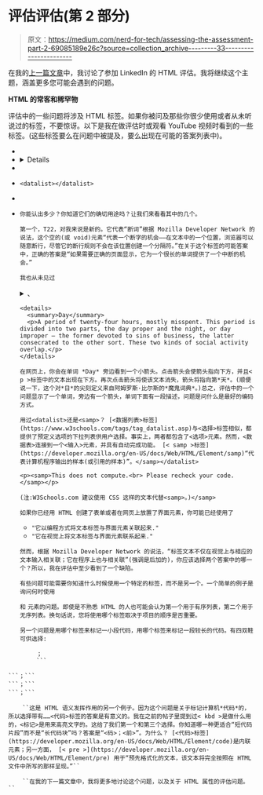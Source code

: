 # 评估评估(第 2 部分)

> 原文：<https://medium.com/nerd-for-tech/assessing-the-assessment-part-2-69085189e26c?source=collection_archive---------33----------------------->

在我的[上一篇文章](/nerd-for-tech/assessing-the-assessments-part-1-f69a6441d9de)中，我讨论了参加 LinkedIn 的 HTML 评估。我将继续这个主题，涵盖更多您可能会遇到的问题。

**HTML 的常客和稀罕物**

评估中的一些问题将涉及 HTML 标签。如果你被问及那些你很少使用或者从未听说过的标签，不要惊讶。以下是我在做评估时或观看 YouTube 视频时看到的一些标签。(这些标签要么在问题中被提及，要么出现在可能的答案列表中)。

*   <wbr>
*   <details></details>
*   <summary></summary>

*   `<datalist></datalist>`

*   <main></main>

*   `你能认出多少？你知道它们的确切用途吗？让我们来看看其中的几个。`

    `第一个，T22，对我来说是新的。它代表“断词”根据 Mozilla Developer Network 的说法，这个空的(或 void)元素“代表一个断字的机会——在文本中的一个位置，浏览器可以随意断行，尽管它的断行规则不会在该位置创建一个分隔符。”在关于这个标签的可能答案中，正确的答案是“如果需要正确的页面显示，它为一个很长的单词提供了一个中断的机会。”`

    `我也从未见过`

    <details>`、<summary>、<datalist>或<samp>。 [<细节>标签](https://www.w3schools.com/tags/tag_details.asp)，顾名思义，提供了一种显示附加信息的方式，例如，一个单词或名字。您希望提供详细信息的单词将包含在<摘要>标签中，附加信息将位于其下方，单词和信息都将包含在<详细信息>标签中。这里有一个例子:</samp></datalist></summary>`</details>

    ```
    <details>
      <summary>Day</summary>
      <p>A period of twenty-four hours, mostly misspent. This period is divided into two parts, the day proper and the night, or day improper — the former devoted to sins of business, the latter consecrated to the other sort. These two kinds of social activity overlap.</p>
    </details>
    ```

    `在网页上，你会在单词 *Day* 旁边看到一个小箭头。点击箭头会使箭头指向下方，并且< p >标签中的文本出现在下方。再次点击箭头将使该文本消失，箭头将指向第*天*。(顺便说一下，这个对*日*的尖刻定义来自阿姆罗斯·比尔斯的*魔鬼词典*。)总之，评估中的一个问题显示了一个单词，旁边有一个箭头，单词下面有一段描述，问题是问什么是最好的编码方式。`

    `用过<datalist>还是<samp>？ [<数据列表>标签](https://www.w3schools.com/tags/tag_datalist.asp)与<选择>标签相似，都提供了预定义选项的下拉列表供用户选择。事实上，两者都包含了<选项>元素。然而，<数据表>连接到一个<输入>元素，并具有自动完成功能。 [< samp >标签](https://developer.mozilla.org/en-US/docs/Web/HTML/Element/samp)“代表计算机程序输出的样本(或引用的样本)”。</samp></datalist>`

    ```
    <p><samp>This does not compute.<br> Please recheck your code.</samp></p>
    ```

    `(注:W3Schools.com 建议使用 CSS 这样的文本代替<samp>。)</samp>`

    `如果你已经用 HTML 创建了表单或者在网页上放置了界面元素，你可能已经使用了`

    *   `"它以编程方式将文本标签与界面元素关联起来."`
    *   `"它在视觉上将文本标签与界面元素联系起来."`

    `然而，根据 Mozilla Developer Network 的说法，“标签文本不仅在视觉上与相应的文本输入相关联；它在程序上也与相关联”(强调是后加的)，你应该选择两个答案中的哪一个？所以，我在评估中至少看到了一个缺陷。`

    `有些问题可能需要你知道什么时候使用一个特定的标签，而不是另一个。一个简单的例子是询问何时使用`

    `和`
    `元素的问题。即使是不熟悉 HTML 的人也可能会认为第一个用于有序列表，第二个用于无序列表。换句话说，您将使用哪个标签取决于项目的顺序是否重要。`

    `另一个问题是用哪个标签来标记一小段代码，用哪个标签来标记一段较长的代码。有四双鞋可供选择:`

```
        ；
        ```

```；```
```；```
```；```

    ``这是 HTML 语义发挥作用的另一个例子。因为这个问题是关于标记计算机*代码*的，所以选择带有……<代码>标签的答案是有意义的。我在之前的帖子里提到过< kbd >是做什么用的，<标记>是用来高亮文字的。这给了我们第一个和第三个选择。你知道哪一种更适合“短代码片段”而不是“长代码块”吗？答案是“<码>；<前>”。为什么？ [<代码>标签](https://developer.mozilla.org/en-US/docs/Web/HTML/Element/code)是内联元素；另一方面， [< pre >](https://developer.mozilla.org/en-US/docs/Web/HTML/Element/pre) 用于“预先格式化的文本，该文本将完全按照在 HTML 文件中所写的那样呈现。”``

    ``在我的下一篇文章中，我将更多地讨论这个问题，以及关于 HTML 属性的评估问题。``